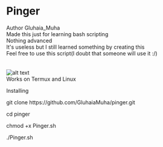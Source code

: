 # Pinger </br>
Author Gluhaia_Muha </br>
Made this just for learning bash scripting </br>
Nothing advanced </br>
It's useless but I still learned something by creating this </br>
Feel free to use this script(I doubt that someone will use it :/) </br>
</br>
</br>
![alt text](https://imgur.com/a/R0p2nTC)</br>
Works on Termux and Linux</br>
<p>Installing</p>
<p>git clone https://github.com/GluhaiaMuha/pinger.git</p>
<p>cd pinger</p>
<p>chmod +x Pinger.sh</p>
<p>./Pinger.sh</p>

